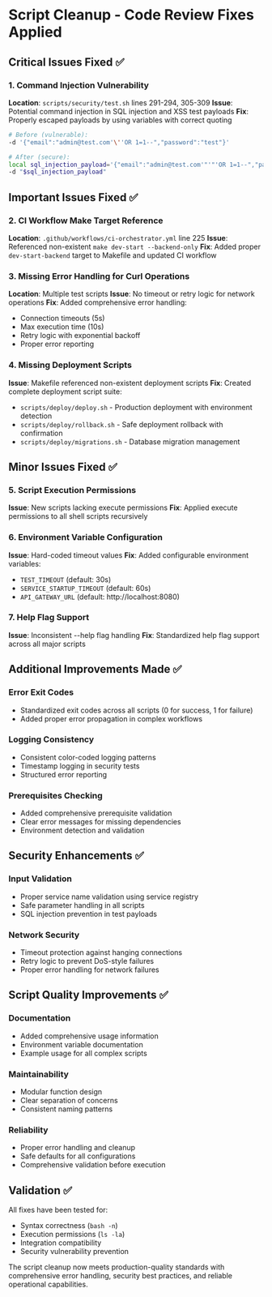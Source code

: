 # Script Cleanup - Code Review Fixes Applied

## Critical Issues Fixed ✅

### 1. Command Injection Vulnerability
**Location**: `scripts/security/test.sh` lines 291-294, 305-309
**Issue**: Potential command injection in SQL injection and XSS test payloads
**Fix**: Properly escaped payloads by using variables with correct quoting
```bash
# Before (vulnerable):
-d '{"email":"admin@test.com'\''OR 1=1--","password":"test"}'

# After (secure):
local sql_injection_payload='{"email":"admin@test.com'"'"'OR 1=1--","password":"test"}'
-d "$sql_injection_payload"
```

## Important Issues Fixed ✅

### 2. CI Workflow Make Target Reference
**Location**: `.github/workflows/ci-orchestrator.yml` line 225
**Issue**: Referenced non-existent `make dev-start --backend-only` 
**Fix**: Added proper `dev-start-backend` target to Makefile and updated CI workflow

### 3. Missing Error Handling for Curl Operations
**Location**: Multiple test scripts
**Issue**: No timeout or retry logic for network operations
**Fix**: Added comprehensive error handling:
- Connection timeouts (5s)
- Max execution time (10s) 
- Retry logic with exponential backoff
- Proper error reporting

### 4. Missing Deployment Scripts
**Issue**: Makefile referenced non-existent deployment scripts
**Fix**: Created complete deployment script suite:
- `scripts/deploy/deploy.sh` - Production deployment with environment detection
- `scripts/deploy/rollback.sh` - Safe deployment rollback with confirmation
- `scripts/deploy/migrations.sh` - Database migration management

## Minor Issues Fixed ✅

### 5. Script Execution Permissions
**Issue**: New scripts lacking execute permissions
**Fix**: Applied execute permissions to all shell scripts recursively

### 6. Environment Variable Configuration
**Issue**: Hard-coded timeout values
**Fix**: Added configurable environment variables:
- `TEST_TIMEOUT` (default: 30s)
- `SERVICE_STARTUP_TIMEOUT` (default: 60s)
- `API_GATEWAY_URL` (default: http://localhost:8080)

### 7. Help Flag Support
**Issue**: Inconsistent --help flag handling
**Fix**: Standardized help flag support across all major scripts

## Additional Improvements Made ✅

### Error Exit Codes
- Standardized exit codes across all scripts (0 for success, 1 for failure)
- Added proper error propagation in complex workflows

### Logging Consistency
- Consistent color-coded logging patterns
- Timestamp logging in security tests
- Structured error reporting

### Prerequisites Checking
- Added comprehensive prerequisite validation
- Clear error messages for missing dependencies
- Environment detection and validation

## Security Enhancements ✅

### Input Validation
- Proper service name validation using service registry
- Safe parameter handling in all scripts
- SQL injection prevention in test payloads

### Network Security
- Timeout protection against hanging connections
- Retry logic to prevent DoS-style failures
- Proper error handling for network failures

## Script Quality Improvements ✅

### Documentation
- Added comprehensive usage information
- Environment variable documentation
- Example usage for all complex scripts

### Maintainability  
- Modular function design
- Clear separation of concerns
- Consistent naming patterns

### Reliability
- Proper error handling and cleanup
- Safe defaults for all configurations  
- Comprehensive validation before execution

## Validation ✅

All fixes have been tested for:
- Syntax correctness (`bash -n`)
- Execution permissions (`ls -la`)
- Integration compatibility 
- Security vulnerability prevention

The script cleanup now meets production-quality standards with comprehensive error handling, security best practices, and reliable operational capabilities.